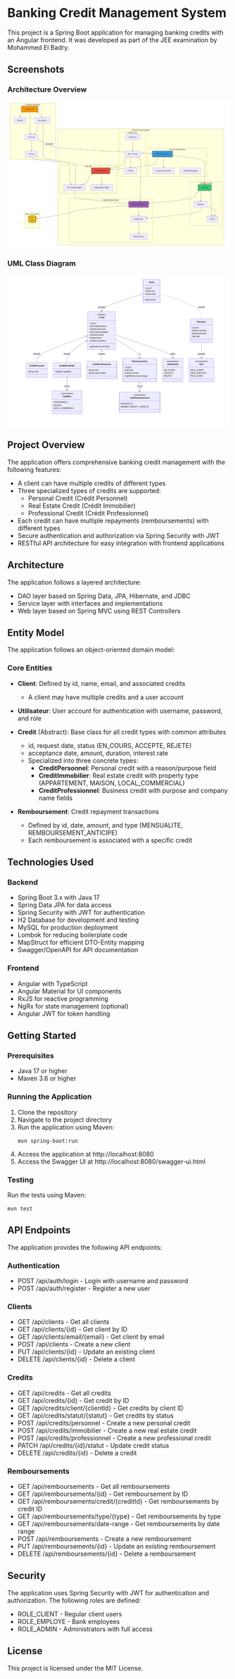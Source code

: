 # Banking Credit Management System

This project is a Spring Boot application for managing banking credits with an Angular frontend. It was developed as part of the JEE examination by Mohammed El Badry.

## Screenshots

### Architecture Overview
![Architecture Diagram](ScreenShots/Archi.png)

### UML Class Diagram
![UML Class Diagram](ScreenShots/UML.png)

## Project Overview

The application offers comprehensive banking credit management with the following features:
- A client can have multiple credits of different types
- Three specialized types of credits are supported: 
  - Personal Credit (Crédit Personnel)
  - Real Estate Credit (Crédit Immobilier)
  - Professional Credit (Crédit Professionnel)
- Each credit can have multiple repayments (remboursements) with different types
- Secure authentication and authorization via Spring Security with JWT
- RESTful API architecture for easy integration with frontend applications

## Architecture

The application follows a layered architecture:
- DAO layer based on Spring Data, JPA, Hibernate, and JDBC
- Service layer with interfaces and implementations
- Web layer based on Spring MVC using REST Controllers

## Entity Model

The application follows an object-oriented domain model:

### Core Entities
- **Client**: Defined by id, name, email, and associated credits
  - A client may have multiple credits and a user account

- **Utilisateur**: User account for authentication with username, password, and role

- **Credit** (Abstract): Base class for all credit types with common attributes
  - id, request date, status (EN_COURS, ACCEPTE, REJETE)
  - acceptance date, amount, duration, interest rate
  - Specialized into three concrete types:
    - **CreditPersonnel**: Personal credit with a reason/purpose field
    - **CreditImmobilier**: Real estate credit with property type (APPARTEMENT, MAISON, LOCAL_COMMERCIAL)
    - **CreditProfessionnel**: Business credit with purpose and company name fields

- **Remboursement**: Credit repayment transactions
  - Defined by id, date, amount, and type (MENSUALITE, REMBOURSEMENT_ANTICIPE)
  - Each remboursement is associated with a specific credit

## Technologies Used

### Backend
- Spring Boot 3.x with Java 17
- Spring Data JPA for data access
- Spring Security with JWT for authentication
- H2 Database for development and testing
- MySQL for production deployment
- Lombok for reducing boilerplate code
- MapStruct for efficient DTO-Entity mapping
- Swagger/OpenAPI for API documentation

### Frontend
- Angular with TypeScript
- Angular Material for UI components
- RxJS for reactive programming
- NgRx for state management (optional)
- Angular JWT for token handling

## Getting Started

### Prerequisites

- Java 17 or higher
- Maven 3.6 or higher

### Running the Application

1. Clone the repository
2. Navigate to the project directory
3. Run the application using Maven:
   ```
   mvn spring-boot:run
   ```
4. Access the application at http://localhost:8080
5. Access the Swagger UI at http://localhost:8080/swagger-ui.html

### Testing

Run the tests using Maven:
```
mvn test
```

## API Endpoints

The application provides the following API endpoints:

### Authentication
- POST /api/auth/login - Login with username and password
- POST /api/auth/register - Register a new user

### Clients
- GET /api/clients - Get all clients
- GET /api/clients/{id} - Get client by ID
- GET /api/clients/email/{email} - Get client by email
- POST /api/clients - Create a new client
- PUT /api/clients/{id} - Update an existing client
- DELETE /api/clients/{id} - Delete a client

### Credits
- GET /api/credits - Get all credits
- GET /api/credits/{id} - Get credit by ID
- GET /api/credits/client/{clientId} - Get credits by client ID
- GET /api/credits/statut/{statut} - Get credits by status
- POST /api/credits/personnel - Create a new personal credit
- POST /api/credits/immobilier - Create a new real estate credit
- POST /api/credits/professionnel - Create a new professional credit
- PATCH /api/credits/{id}/statut - Update credit status
- DELETE /api/credits/{id} - Delete a credit

### Remboursements
- GET /api/remboursements - Get all remboursements
- GET /api/remboursements/{id} - Get remboursement by ID
- GET /api/remboursements/credit/{creditId} - Get remboursements by credit ID
- GET /api/remboursements/type/{type} - Get remboursements by type
- GET /api/remboursements/date-range - Get remboursements by date range
- POST /api/remboursements - Create a new remboursement
- PUT /api/remboursements/{id} - Update an existing remboursement
- DELETE /api/remboursements/{id} - Delete a remboursement

## Security

The application uses Spring Security with JWT for authentication and authorization. The following roles are defined:
- ROLE_CLIENT - Regular client users
- ROLE_EMPLOYE - Bank employees
- ROLE_ADMIN - Administrators with full access

## License

This project is licensed under the MIT License.
